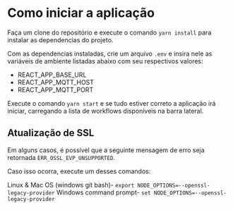 # Como iniciar a aplicação

Faça um clone do repositório e execute o comando `yarn install` para instalar as dependencias do projeto.

Com as dependencias instaladas, crie um arquivo `.env` e insira nele as variáveis de ambiente listadas abaixo com seu respectivos valores:

- REACT_APP_BASE_URL
- REACT_APP_MQTT_HOST
- REACT_APP_MQTT_PORT

Execute o comando `yarn start` e se tudo estiver correto a aplicação irá iniciar, carregando a lista de workflows disponíveis na barra lateral.

## Atualização de SSL

Em alguns casos, é possível que a seguinte mensagem de erro seja retornada ```ERR_OSSL_EVP_UNSUPPORTED```.

Caso isso ocorra, execute um desses comandos:

Linux & Mac OS (windows git bash)-
```export NODE_OPTIONS=--openssl-legacy-provider```
Windows command prompt-
```set NODE_OPTIONS=--openssl-legacy-provider```